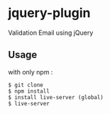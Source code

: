 # jquery-plugin
Validation Email using jQuery

## Usage
with only npm :
```
$ git clone
$ npm install
$ install live-server (global)
$ live-server
```

